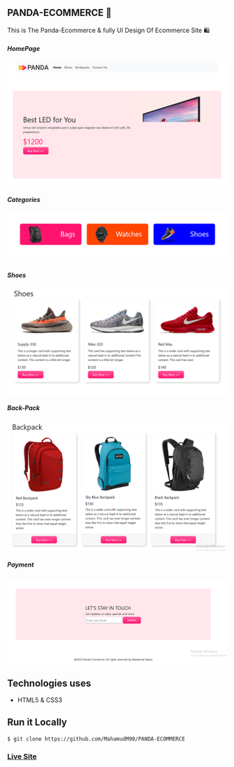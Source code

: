 ## PANDA-ECOMMERCE 🛒

This is The Panda-Ecommerce & fully UI Design Of Ecommerce Site 🛍️



##### HomePage
![ScreenShot of Form](screenshots/a.png)




##### Categories
![ScreenShot of Form](screenshots/b.png)



##### Shoes
![ScreenShot of Form](screenshots/c.png)



##### Back-Pack
![ScreenShot of Form](screenshots/d.png)

##### Payment
![ScreenShot of Form](screenshots/e.png)




## Technologies uses

 - HTML5 & CSS3




## Run it Locally
```
$ git clone https://github.com/MahamudM90/PANDA-ECOMMERCE

```
   ###    [Live Site](https://mahamudm90.github.io/PANDA-ECOMMERCE/)
